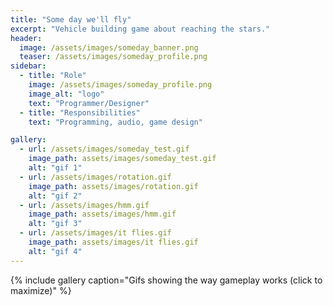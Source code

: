```yaml
---
title: "Some day we'll fly"
excerpt: "Vehicle building game about reaching the stars."
header:
  image: /assets/images/someday_banner.png
  teaser: /assets/images/someday_profile.png
sidebar:
  - title: "Role"
    image: /assets/images/someday_profile.png
    image_alt: "logo"
    text: "Programmer/Designer"
  - title: "Responsibilities"
    text: "Programming, audio, game design"

gallery:
  - url: /assets/images/someday_test.gif
    image_path: assets/images/someday_test.gif
    alt: "gif 1"
  - url: /assets/images/rotation.gif
    image_path: assets/images/rotation.gif
    alt: "gif 2"
  - url: /assets/images/hmm.gif
    image_path: assets/images/hmm.gif
    alt: "gif 3"
  - url: /assets/images/it flies.gif
    image_path: assets/images/it flies.gif
    alt: "gif 4"
---
```




{% include gallery caption="Gifs showing the way gameplay works (click to maximize)" %}